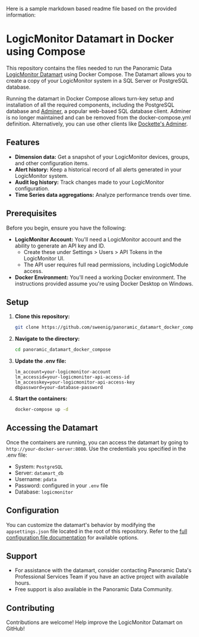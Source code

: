 

Here is a sample markdown based readme file based on the provided information:

# LogicMonitor Datamart in Docker using Compose

This repository contains the files needed to run the Panoramic Data [LogicMonitor Datamart](https://github.com/panoramicdata/LogicMonitor.Datamart?tab=readme-ov-file#introduction) using Docker Compose. The Datamart allows you to create a copy of your LogicMonitor system in a SQL Server or PostgreSQL database. 

Running the datamart in Docker Compose allows turn-key setup and installation of all the required components, including the PostgreSQL database and [Adminer](https://hub.docker.com/_/adminer), a popular web-based SQL database client. 
Adminer is no longer maintained and can be removed from the docker-compose.yml definition. Alternatively, you can use other clients like [Dockette's Adminer](https://hub.docker.com/r/dockette/adminer). 

## Features

* **Dimension data:** Get a snapshot of your LogicMonitor devices, groups, and other configuration items.
* **Alert history:** Keep a historical record of all alerts generated in your LogicMonitor system.
* **Audit log history:** Track changes made to your LogicMonitor configuration.
* **Time Series data aggregations:** Analyze performance trends over time.

## Prerequisites

Before you begin, ensure you have the following:

* **LogicMonitor Account:** You'll need a LogicMonitor account and the ability to generate an API key and ID.
  * Create these under Settings > Users > API Tokens in the LogicMonitor UI.
  *  The API user requires full read permissions, including LogicModule access.
* **Docker Environment:** You'll need a working Docker environment. The instructions provided assume you're using Docker Desktop on Windows. 

## Setup

1. **Clone this repository:**
   ```bash
   git clone https://github.com/sweenig/panoramic_datamart_docker_compose.git
   ```
2. **Navigate to the directory:**
   ```bash
   cd panoramic_datamart_docker_compose
   ```
3. **Update the .env file:**
   ```
   lm_account=your-logicmonitor-account
   lm_accessid=your-logicmonitor-api-access-id
   lm_accesskey=your-logicmonitor-api-access-key
   dbpassword=your-database-password
   ```
4. **Start the containers:**
   ```bash
   docker-compose up -d
   ```

## Accessing the Datamart

Once the containers are running, you can access the datamart by going to `http://your-docker-server:8080`. Use the credentials you specified in the .env file:
* System: `PostgreSQL`
* Server: `datamart_db`
* Username: `pdata`
* Password: configured in your `.env` file
* Database: `logicmonitor`

## Configuration

You can customize the datamart's behavior by modifying the `appsettings.json` file located in the root of this repository. Refer to the [full configuration file documentation](https://panoramicdata.com/open-source/logicmonitor-datamart/) for available options.

## Support

* For assistance with the datamart, consider contacting Panoramic Data's Professional Services Team if you have an active project with available hours.
* Free support is also available in the Panoramic Data Community. 

## Contributing

Contributions are welcome! Help improve the LogicMonitor Datamart on GitHub!
